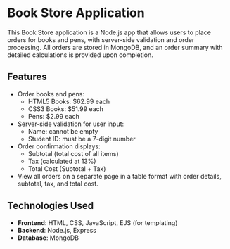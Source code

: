 # Book Store Application

This Book Store application is a Node.js app that allows users to place orders for books and pens, with server-side validation and order processing. All orders are stored in MongoDB, and an order summary with detailed calculations is provided upon completion.

## Features
- Order books and pens:
  - HTML5 Books: $62.99 each
  - CSS3 Books: $51.99 each
  - Pens: $2.99 each
- Server-side validation for user input:
  - Name: cannot be empty
  - Student ID: must be a 7-digit number
- Order confirmation displays:
  - Subtotal (total cost of all items)
  - Tax (calculated at 13%)
  - Total Cost (Subtotal + Tax)
- View all orders on a separate page in a table format with order details, subtotal, tax, and total cost.
  
## Technologies Used
- **Frontend**: HTML, CSS, JavaScript, EJS (for templating)
- **Backend**: Node.js, Express
- **Database**: MongoDB

